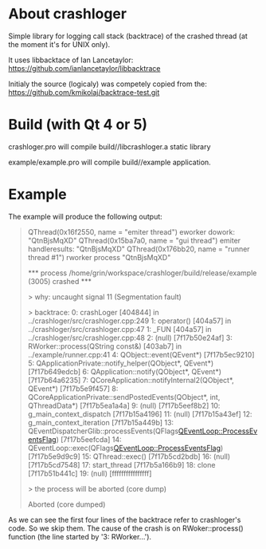 # About crashloger

Simple library for logging call stack (backtrace) of the crashed thread (at the moment it's for UNIX only).

It uses libbacktace of Ian Lancetaylor: https://github.com/ianlancetaylor/libbacktrace

Initialy the source (logicaly) was competely copied from the: https://github.com/kmikolaj/backtrace-test.git

# Build (with Qt 4 or 5)

crashloger.pro will compile build/<debug or release>/libcrashloger.a static library

example/example.pro will compile build/<debug or release>/example application.
  
# Example

The example will produce the following output:

> QThread(0x16f2550, name = "emiter thread") eworker dowork:  "QtnBjsMqXD"
> QThread(0x15ba7a0, name = "gui thread") emiter handleresults:  "QtnBjsMqXD"
> QThread(0x176bb20, name = "runner thread #1") rworker process "QtnBjsMqXD"
> 
> \*** process /home/grin/workspace/crashloger/build/release/example (3005) crashed ***
> 
>  \> why: uncaught signal 11 (Segmentation fault)
> 
>  \> backtrace:
>    0: crashLoger [404844] in ../crashloger/src/crashloger.cpp:249
>    1: operator() [404a57] in ../crashloger/src/crashloger.cpp:47
>    1: _FUN [404a57] in ../crashloger/src/crashloger.cpp:48
>    2: (null) [7f17b50e24af]
>    3: RWorker::process(QString const&) [403ab7] in ../example/runner.cpp:41
>    4: QObject::event(QEvent*) [7f17b5ec9210]
>    5: QApplicationPrivate::notify_helper(QObject*, QEvent*) [7f17b649edcb]
>    6: QApplication::notify(QObject*, QEvent*) [7f17b64a6235]
>    7: QCoreApplication::notifyInternal2(QObject*, QEvent*) [7f17b5e9f457]
>    8: QCoreApplicationPrivate::sendPostedEvents(QObject*, int, QThreadData*) [7f17b5ea1a4a]
>    9: (null) [7f17b5eef8b2]
>   10: g_main_context_dispatch [7f17b15a4196]
>   11: (null) [7f17b15a43ef]
>   12: g_main_context_iteration [7f17b15a449b]
>   13: QEventDispatcherGlib::processEvents(QFlags<QEventLoop::ProcessEventsFlag>) [7f17b5eefcda]
>   14: QEventLoop::exec(QFlags<QEventLoop::ProcessEventsFlag>) [7f17b5e9d9c9]
>   15: QThread::exec() [7f17b5cd2bdb]
>   16: (null) [7f17b5cd7548]
>   17: start_thread [7f17b5a166b9]
>   18: clone [7f17b51b441c]
>   19: (null) [ffffffffffffffff]
> 
>  \> the process will be aborted (core dump)
> 
> Aborted (core dumped)

As we can see the first four lines of the backtrace refer to crashloger's code.
So we skip them. The cause of the crash is on RWoker::process() function (the line started by '3: RWorker...').
